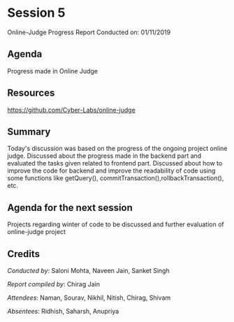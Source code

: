 # Session 5
Online-Judge Progress Report
Conducted on: 01/11/2019

## Agenda
Progress made in Online Judge

## Resources
https://github.com/Cyber-Labs/online-judge

## Summary
Today's discussion was based on the progress of the ongoing project online judge. Discussed about the progress made in the backend part and evaluated the tasks given related to frontend part.
Discussed about how to improve the code for backend and improve the readability of code using some functions like getQuery(), commitTransaction(),rollbackTransaction(), etc.

## Agenda for the next session
Projects regarding winter of code to be discussed and further evaluation of online-judge project

## Credits

*Conducted by:* Saloni Mohta, Naveen Jain, Sanket Singh

*Report compiled by*: Chirag Jain

*Attendees*: Naman, Sourav, Nikhil, Nitish, Chirag, Shivam

*Absentees*: Ridhish, Saharsh, Anupriya